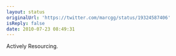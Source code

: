 ```yaml
---
layout: status
originalUrl: 'https://twitter.com/marcgg/status/19324587406'
isReply: false
date: 2010-07-23 08:49:31
---
```


Actively Resourcing.
